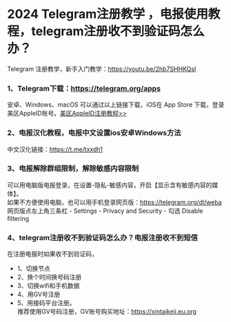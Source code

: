 # 2024 Telegram注册教学 ，电报使用教程，telegram注册收不到验证码怎么办？
Telegram 注册教学，新手入门教学：https://youtu.be/2hb7SHHKQsI

### 1、Telegram下载：https://telegram.org/apps<br>
安卓、Windows、macOS 可以通过以上链接下载，iOS在 App Store 下载，登录美区AppleID账号。<a href="https://github.com/kjfx/AppleID" target="_blank">美区AppleID注册教程>></a>

### 2、电报汉化教程，电报中文设置ios安卓Windows方法<br>
中文汉化链接：https://t.me/txxdh1

### 3、电报解除群组限制，解除敏感内容限制<br>
可以用电脑版电报登录，在设置-隐私-敏感内容，开启【显示含有敏感内容的媒体】。<br>
如果不方便使用电脑，也可以用手机登录网页版：https://telegram.org/dl/weba<br>
网页版点左上角三条杠 - Settings - Privacy and Security - 勾选 Disable filtering

### 4、telegram注册收不到验证码怎么办？电报注册收不到短信<br>
在注册电报时如果收不到验证码，
- 1、切换节点
- 2、换个时间换号码注册
- 3、切换wifi和手机数据
- 4、用GV号注册
- 5、用接码平台注册。<br>
推荐使用GV号码注册，GV账号购买地址：https://xintaikeji.eu.org


